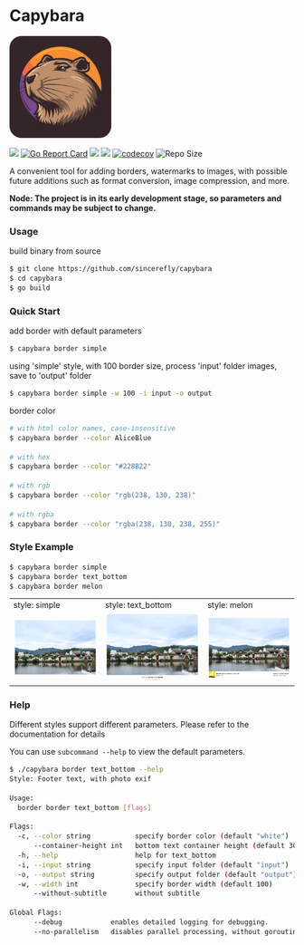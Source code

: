 # Capybara 

<p>
    <picture>
      <img src="docs/logo/capybara.png" width="180"  alt="capybara"/>
    </picture>
</p>

![](https://github.com/sincerefly/capybara/workflows/Build/badge.svg)
[![Go Report Card](https://goreportcard.com/badge/github.com/sincerefly/capybara)](https://goreportcard.com/report/github.com/sincerefly/capybara)
<a href="https://opensource.org/licenses/MIT"><img src="https://img.shields.io/badge/license-MIT-_red.svg"></a>
<a href="https://github.com/sincerefly/capybara/issues"><img src="https://img.shields.io/badge/contributions-welcome-brightgreen.svg?style=flat"></a>
[![codecov](https://codecov.io/gh/sincerefly/capybara/graph/badge.svg?token=D8RGT9H0TU)](https://codecov.io/gh/sincerefly/capybara)
<img src="https://img.shields.io/github/repo-size/sincerefly/capybara?style=flat-square&color=328657" alt="Repo Size">

A convenient tool for adding borders, watermarks to images, with possible future additions such as format conversion, image compression, and more.

**Node: The project is in its early development stage, so parameters and commands may be subject to change.**

### Usage

build binary from source

```bash
$ git clone https://github.com/sincerefly/capybara
$ cd capybara
$ go build
```

### Quick Start

add border with default parameters

```bash
$ capybara border simple
```

using 'simple' style, with 100 border size, process 'input' folder images, save to 'output' folder

```bash
$ capybara border simple -w 100 -i input -o output
```

border color 

```bash
# with html color names, case-insensitive
$ capybara border --color AliceBlue

# with hex
$ capybara border --color "#228B22"

# with rgb
$ capybara border --color "rgb(238, 130, 238)"

# with rgba
$ capybara border --color "rgba(238, 130, 238, 255)"
```

### Style Example

```bash
$ capybara border simple
$ capybara border text_bottom
$ capybara border melon
```

<table>
  <tr>
    <td>style: simple</td>
    <td>style: text_bottom</td>
    <td>style: melon</td>
  </tr>
  <tr>
    <td><img src="docs/image/style-simple.webp" width=270></td>
    <td><img src="docs/image/style-text_bottom.webp" width=270></td>
    <td><img src="docs/image/style-melon.webp" width=270></td>
  </tr>
</table>

### Help 

Different styles support different parameters. Please refer to the documentation for details

You can use `subcommand --help` to view the default parameters.

```bash
$ ./capybara border text_bottom --help
Style: Footer text, with photo exif

Usage:
  border border text_bottom [flags]

Flags:
  -c, --color string           specify border color (default "white")
      --container-height int   bottom text container height (default 300)
  -h, --help                   help for text_bottom
  -i, --input string           specify input folder (default "input")
  -o, --output string          specify output folder (default "output")
  -w, --width int              specify border width (default 100)
      --without-subtitle       without subtitle

Global Flags:
      --debug            enables detailed logging for debugging.
      --no-parallelism   disables parallel processing, without goroutine.
```